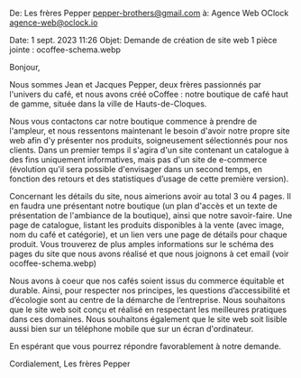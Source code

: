 De: Les frères Pepper <pepper-brothers@gmail.com>
à: Agence Web OClock <agence-web@oclock.io>

Date: 1 sept. 2023 11:26
Objet: Demande de création de site web
1 pièce jointe : ocoffee-schema.webp


Bonjour,

Nous sommes Jean et Jacques Pepper, deux frères passionnés par l'univers du café, et nous avons créé oCoffee : notre boutique de café haut de gamme, située dans la ville de Hauts-de-Cloques.

Nous vous contactons car notre boutique commence à prendre de l'ampleur, et nous ressentons maintenant le besoin d'avoir notre propre site web afin d'y présenter nos produits, soigneusement sélectionnés pour nos clients. Dans un premier temps il s'agira d'un site contenant un catalogue à des fins uniquement informatives, mais pas d'un site de e-commerce (évolution qu'il sera possible d'envisager dans un second temps, en fonction des retours et des statistiques d’usage de cette première version).

Concernant les détails du site, nous aimerions avoir au total 3 ou 4 pages. Il en faudra une présentant notre boutique (un plan d'accès et un texte de présentation de l'ambiance de la boutique), ainsi que notre savoir-faire. Une page de catalogue, listant les produits disponibles à la vente (avec image, nom du café et catégorie), et un lien vers une page de détails pour chaque produit. Vous trouverez de plus amples informations sur le schéma des pages du site que nous avons réalisé et que nous joignons à cet email (voir ocoffee-schema.webp)

Nous avons à coeur que nos cafés soient issus du commerce équitable et durable. Ainsi, pour respecter nos principes, les questions d’accessibilité et d’écologie sont au centre de la démarche de l’entreprise. Nous souhaitons que le site web soit conçu et réalisé en respectant les meilleures pratiques dans ces domaines. Nous souhaitons également que le site web soit lisible aussi bien sur un téléphone mobile que sur un écran d'ordinateur.

En espérant que vous pourrez répondre favorablement à notre demande.

Cordialement,
Les frères Pepper

